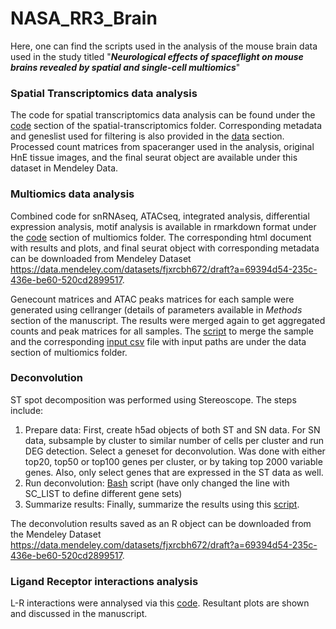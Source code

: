 # NASA_RR3_Brain
Here, one can find the scripts used in the analysis of the mouse brain data used in the study titled "**_Neurological effects of spaceflight on mouse brains revealed by spatial and single-cell multiomics_**"

### Spatial Transcriptomics data analysis
The code for spatial transcriptomics data analysis can be found under the [code](spatial-transcriptomics/code/RR3_brain_ST_clustering.Rmd) section of the spatial-transcriptomics folder. Corresponding metadata and geneslist used for filtering is also provided in the [data](spatial-transcriptomics/data) section.
Processed count matrices from spaceranger used in the analysis, original HnE tissue images, and the final seurat object are available under this dataset in Mendeley Data.

### Multiomics data analysis
Combined code for snRNAseq, ATACseq, integrated analysis, differential expression analysis, motif analysis is available in rmarkdown format under the [code](multiomics/code/real_data_B_multiomics_20230404.rmd) section of multiomics folder. The corresponding html document with results and plots, and final seurat object with corresponding metadata can be downloaded from Mendeley Dataset https://data.mendeley.com/datasets/fjxrcbh672/draft?a=69394d54-235c-436e-be60-520cd2899517.

Genecount matrices and ATAC peaks matrices for each sample were generated using cellranger (details of parameters available in *Methods* section of the manuscript. The results were merged again to get aggregated counts and peak matrices for all samples. The [script](multiomics/data/run_merge_brain.sh) to merge the sample and the corresponding [input csv](multiomics/data/libraries_brain.csv) file with input paths are under the data section of multiomics folder.

### Deconvolution
ST spot decomposition was performed using Stereoscope. The steps include:
1. Prepare data: First, create h5ad objects of both ST and SN data. For SN data, subsample by cluster to similar number of cells per cluster and run DEG detection. Select a geneset for deconvolution. Was done with either top20, top50 or top100 genes per cluster, or by taking top 2000 variable genes. Also, only select genes that are expressed in the ST data as well.
2. Run deconvolution: [Bash](deconvolution-stereoscope/code/run_stereoscope_brain_220609.bash) script (have only changed the line with SC_LIST to define different gene sets)
3. Summarize results: Finally, summarize the results using this [script](deconvolution-stereoscope/code/summary_stereoscope_brain_220609.Rmd).

The deconvolution results saved as an R object can be downloaded from the Mendeley Dataset https://data.mendeley.com/datasets/fjxrcbh672/draft?a=69394d54-235c-436e-be60-520cd2899517.

### Ligand Receptor interactions analysis
L-R interactions were annalysed via this [code](L-R_interactions/code/L_R_Brain.Rmd). Resultant plots are shown and discussed in the manuscript.



